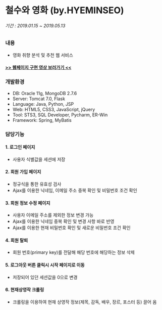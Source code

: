 # 철수와 영화 (by.HYEMINSEO)
###### 기간 : 2019.01.15 ~ 2019.05.13  
### 내용
- 영화 취향 분석 및 추천 웹 서비스

#### [>> 웹페이지 구현 영상 보러가기 <<](https://www.youtube.com/watch?v=ChMTVMZCoW0&t=11s)
### 개발환경
-	DB: Oracle 11g, MongoDB 2.7.6
-	Server: Tomcat 7.0, Flask
-	Language: Java, Python, JSP
-	Web: HTML5, CSS3, JavaScript, jQuery
-	Tool: STS3, SQL Developer, Pycharm, ER-Win
-	Framework: Spring, MyBatis


### 담당기능
#### 1. 로그인 페이지
- 사용자 식별값을 세션에 저장

#### 2. 회원 가입 페이지
- 정규식을 통한 유효성 검사
- Ajax를 이용한 닉네임, 이메일 주소 중복 확인 및 비밀번호 조건 확인

#### 3. 회원 정보 수정 페이지
- 사용자 이메일 주소를 제외한 정보 변경 가능
- Ajax를 이용한 닉네임 중복 확인 및 변경 사항 바로 반영
- Ajax를 이용한 현재 비밀번호 확인 및 새로운 비밀번호 조건 확인

#### 4. 회원 탈퇴
- 회원 번호(primary key)를 전달해 해당 번호에 해당하는 정보 삭제
 
#### 5. 로그아웃 버튼 클릭시 시작 페이지로 이동
- 저장되어 있던 세션값을 0으로 변경

#### 6. 현재상영작 크롤링
- 크롤링을 이용하여 현재 상영작 정보(제목, 감독, 배우, 장르, 포스터 등) 끌어 옴 
